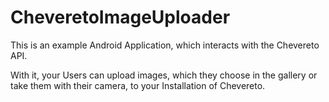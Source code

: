 CheveretoImageUploader
========
This is an example Android Application, which interacts with the Chevereto API.

With it, your Users can upload images, which they choose in the gallery or take them with their camera, to your Installation of Chevereto.